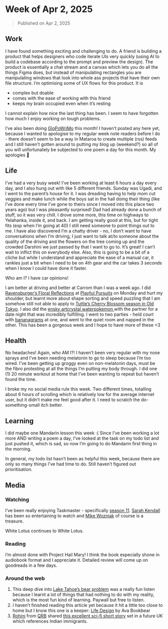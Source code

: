 # Week of Apr 2, 2025

> Published on Apr 2, 2025

## Work

I have found something exciting and challenging to do. A friend is building a product that helps designers who code iterate UIs very quickly (using AI to build a codebase according to the prompt and preview the design). The product is essentially a chat stream and a canvas which lets you do all the things Figma does, but instead of manipulating rectangles you are manipulating windows that look into whole ass projects that have their own file structure. I’m optimising some of UX flows for this product. It is

- complex but doable
- comes with the ease of working with this friend
- keeps my brain occupied even when it’s resting

I cannot explain how nice the last thing has been. I seem to have forgotten how much I enjoy working on tough problems.

I’ve also been doing [GloPoWriMo](https://www.napowrimo.net/) this month! I haven’t posted any here yet, because I wanted to apologise to my regular week note readers before I do - there doesn’t seem to be a way in Mataroa to create multiple (rss) feeds and I still haven’t gotten around to putting my blog up (weekend?) so all of you will unfortunately be subjected to one poem a day for this month. My apologies 😬

## Life

I’ve had a very busy week! I’ve been working at least 6 hours a day every day, and I also hung out with like 5 different friends. Sunday was Ugadi, and I went to the parent’s house for it. I was dreading having to help mom cut veggies and make lunch while the boys sat in the hall doing their thing (like I’ve done every time I’ve gone to theirs since I moved into this place two years ago) but I was pleasantly surprised! Dad had already done a bunch of stuff, so it was very chill. I drove some more, this time on highways to Yelahanka, inside it, and back. I am getting really good at this, but for tight fits (esp when I’m going at 40) I still need someone to point things out to me. I have also discovered I’m a chatty driver - no, I don’t want to have conversations when I’m driving, I just want to talk at/to someone about the quality of the driving and the flowers on the tree coming up and the crowded Darshini we just passed by that I want to go to. It’s great! I can’t wait to inflict this on everybody else. Also, this is going to be a bit of a cliche but while I understand and appreciate the ease of a manual car, it rankles just a bit when I need to be on 4th gear and the car takes 3 seconds when I know I could have done it faster.

Who am I? I have car opinions!

I am better at driving and better at Carrom than I was a week ago. I did [Ravensburger’s Floral Reflections](https://www.ravensburger.org/ca-en/products/jigsaw-puzzles/adult-puzzles/floral-reflections-12000213/index.html) at [Playful Pursuits](https://www.instagram.com/playful.pursuits/) on Monday and hurt my shoulder, but learnt more about shape sorting and speed puzzling that I am somehow still not able to apply to [Tuttle’s Cherry Blossom season in Old Tokyo](https://www.tuttlepublishing.com/japan/cherry-blossom-season-in-japan-jigsaw-puzzle-1-000-pieces). I also did the [ensky artcrystal waterpokemon ](https://www.plazajapan.com/4970381197780/) with the partner for a date night that was incredibly fulfilling. I went to two parties - held court with [bananagrams](https://boardgamegeek.com/boardgame/27225/bananagrams) at one, and went to the quiet room and napped in the other. This has been a gorgeous week and I hope to have more of these <3

## Health

No headaches! Again, who AM I?! I haven’t been very regular with my nose sprays and I’ve been needing melatonin to go to sleep because I’m too wired. I’ve been getting up groggy even on non-melatonin days, must be the fibro protesting at all the things I’m putting my body through. I did one (1) 20 minute workout at home that I’ve been wanting to repeat but haven’t found the time.

I broke my no social media rule this week. Two different times, totalling about 6 hours of scrolling which is relatively low for the average internet user, but it didn’t make me feel good after it. I need to scratch the do-something-small itch better.

## Learning

I did maybe one Mandarin lesson this week :( Since I’ve been working a lot more AND writing a poem a day, I’ve looked at the task on my todo list and just pushed it, which is sad, so now I’m going to do Mandarin first thing in the morning.

In general, my todo list hasn’t been as helpful this week, because there are only so many things I’ve had time to do. Still haven’t figured out prioritisation.

## Media

### Watching

I’ve been really enjoying Taskmaster - specifically [season 11](https://www.youtube.com/watch?v=vNTxnYm81n8&list=PLRWvNQVqAeWI4Fpgkl3gMg2Rnx0dZ_s0r). [Sarah Kendall](https://taskmaster.fandom.com/wiki/Sarah_Kendall) has been so entertaining to watch and [Mike Wozniak](https://taskmaster.fandom.com/wiki/Mike_Wozniak) of course is a treasure.

White Lotus continues to White Lotus.

### Reading

I’m almost done with Project Hail Mary! I think the book especially shone in audiobook format and I appreciate it. Detailed review will come up on goodreads in a few days.

### Around the web

1. This deep dive into [Lake Tahoe’s bear problem](https://www.newyorker.com/magazine/2024/12/02/lake-tahoes-bear-boom) was a really fun listen because I learnt a lot of things that had nothing to do with my reality, which is the most fun kind of learning. Paywall but free to listen.
2. I haven’t finished reading this article yet because it hit a little too close to home but I know this one is a keeper: [Life Design](https://www.avabear.xyz/p/life-design?r=3d0k2&utm_medium=ios&triedRedirect=true) by Ava Bookbear
3. [Rohini](https://www.instagram.com/roh_malur/) from [QRB](https://www.instagram.com/queerreadsbangalore/) shared [this excellent sci-fi short story](https://www.infinityplus.co.uk/stories/blit.htm) set in a future UK which references Indian immigrants.
